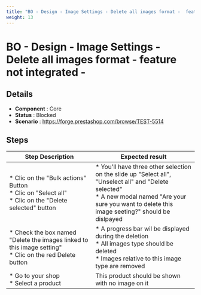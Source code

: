 ```yaml
---
title: "BO - Design - Image Settings - Delete all images format -  feature not integrated -"
weight: 13
---
```


# BO - Design - Image Settings - Delete all images format -  feature not integrated -
## Details
* **Component** : Core
* **Status** : Blocked
* **Scenario** : https://forge.prestashop.com/browse/TEST-5514

## Steps
| Step Description | Expected result |
| ----- | ----- |
| * Clic on the "Bulk actions" Button<br> * Clic on "Select all"<br> * Clic on the "Delete selected" button | * You'll have three other selection on the slide up "Select all", "Unselect all" and "Delete selected"<br> * A new modal named "Are your sure you want to delete this image seeting?" should be dislpayed |
| * Check the box named "Delete the images linked to this image setting"<br> * Clic on the red Delete button | * A progress bar wil be displayed during the deletion <br> * All images type should be deleted<br> * Images relative to this image type are removed |
| * Go to your shop <br> * Select a product | This product should be shown with no image on it |